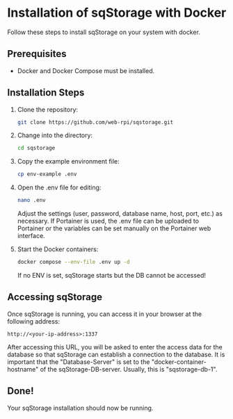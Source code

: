 # Installation of sqStorage with Docker

Follow these steps to install sqStorage on your system with docker.

## Prerequisites

- Docker and Docker Compose must be installed.

## Installation Steps

1. Clone the repository:

   ```bash
   git clone https://github.com/web-rpi/sqstorage.git
   ```
   
2. Change into the directory:

   ```bash
   cd sqstorage
   ```

3. Copy the example environment file:

   ```bash
   cp env-example .env
   ```

4. Open the .env file for editing:

   ```bash
   nano .env
   ```
   Adjust the settings (user, password, database name, host, port, etc.) as necessary.
   If Portainer is used, the .env file can be uploaded to Portainer or the variables can be set manually on the Portainer web interface.

5. Start the Docker containers:
   ```bash
   docker compose --env-file .env up -d
   ```
   If no ENV is set, sqStorage starts but the DB cannot be accessed!
   
## Accessing sqStorage
Once sqStorage is running, you can access it in your browser at the following address:
```
http://<your-ip-address>:1337
```

After accessing this URL, you will be asked to enter the access data for the database so that sqStorage can establish a connection to the database. It is important that the "Database-Server" is set to the "docker-container-hostname" of the sqStorage-DB-server. Usually, this is "sqstorage-db-1".


## Done!
Your sqStorage installation should now be running.
